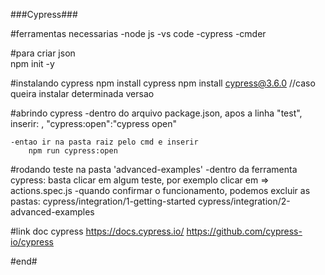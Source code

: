 ###Cypress###

#ferramentas necessarias
	-node js
	-vs code
	-cypress
	-cmder

#para criar json	
	npm init -y

#instalando cypress
	npm install cypress
	npm install cypress@3.6.0 //caso queira instalar determinada versao
	
#abrindo cypress
	-dentro do arquivo package.json, apos a linha "test", inserir:
		,
		"cypress:open":"cypress open"
		
	-entao ir na pasta raiz pelo cmd e inserir
		npm run cypress:open
	
#rodando teste na pasta 'advanced-examples'
	-dentro da ferramenta cypress:
		basta clicar em algum teste, por exemplo clicar em => actions.spec.js
	-quando confirmar o funcionamento, podemos excluir as pastas:
		cypress/integration/1-getting-started
		cypress/integration/2-advanced-examples

#link doc cypress
	https://docs.cypress.io/
	https://github.com/cypress-io/cypress
	
#end#
